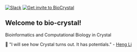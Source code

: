 [![Slack](http://img.shields.io/badge/slack-bio--crystal-purple?labelColor=000000&logo=slack)](https://bio-crystal.slack.com/)
[![Get invite to BioCrystal](http://img.shields.io/badge/Get_invite_to_BioCrystal-purple?labelColor=000000&logo=slack)](https://join.slack.com/t/bio-crystal/shared_invite/zt-tas46pww-JSEloonmn3Ma5eD2~VeT_g)

## Welcome to bio-crystal!

Bioinformatics and Computational Biology in Crystal

🔮 "I will see how Crystal turns out. It has potentials." - [Heng Li](http://lh3.github.io/2020/05/17/fast-high-level-programming-languages)
